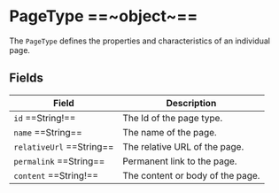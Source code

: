 # PageType ==~object~==

The `PageType` defines the properties and characteristics of an individual page.

## Fields

| Field                         | Description                                |
|-------------------------------|--------------------------------------------|
| `id` ==String!==              | The Id of the page type.                   |
| `name` ==String==             | The name of the page.                      |
| `relativeUrl` ==String==      | The relative URL of the page.              |
| `permalink` ==String==        | Permanent link to the page.                |
| `content` ==String!==         | The content or body of the page.           |